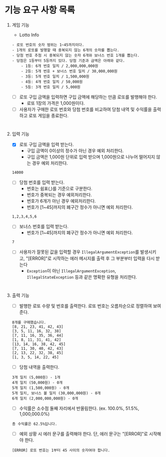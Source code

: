 # 기능 요구 사항 목록

1. 게임 기능
   - Lotto Info 
    ```
    - 로또 번호의 숫자 범위는 1~45까지이다.
    - 1개의 로또를 발행할 때 중복되지 않는 6개의 숫자를 뽑는다.
    - 당첨 번호 추첨 시 중복되지 않는 숫자 6개와 보너스 번호 1개를 뽑는다.
    - 당첨은 1등부터 5등까지 있다. 당첨 기준과 금액은 아래와 같다.
        - 1등: 6개 번호 일치 / 2,000,000,000원
        - 2등: 5개 번호 + 보너스 번호 일치 / 30,000,000원
        - 3등: 5개 번호 일치 / 1,500,000원
        - 4등: 4개 번호 일치 / 50,000원
        - 5등: 3개 번호 일치 / 5,000원
    ```

   - [ ] 로또 구입 금액을 입력하면 구입 금액에 해당하는 만큼 로또를 발행해야 한다. 
     - 로또 1장의 가격은 1,000원이다.
   - [ ] 사용자가 구매한 로또 번호와 당첨 번호를 비교하여 당첨 내역 및 수익률을 출력하고 로또 게임을 종료한다.
#
2. 입력 기능
    - [x] 로또 구입 금액을 입력 받는다.
      - 구입 금액이 0이상의 정수가 아닌 경우 예외 처리한다. 
      - 구입 금액은 1,000원 단위로 입력 받으며 1,000원으로 나누어 떨어지지 않는 경우 예외 처리한다.

    ```
    14000
    ```

    - [ ] 당첨 번호를 입력 받는다. 
      - 번호는 쉼표(,)를 기준으로 구분한다.
      - 번호가 중복되는 경우 예외처리한다.
      - 번호가 6개가 아닌 경우 예외처리한다.
      - 번호가 [1~45]까지의 폐구간 정수가 아니면 예외 처리한다.

    ```
    1,2,3,4,5,6
    ```

    - [ ] 보너스 번호를 입력 받는다.
      - 번호가 [1~45]까지의 폐구간 정수가 아니면 예외 처리한다.

    ```
    7
    ```

    - [ ] 사용자가 잘못된 값을 입력할 경우 `IllegalArgumentException`를 발생시키고, "[ERROR]"로 시작하는 에러 메시지를 출력 후 그 부분부터 입력을 다시 받는다
      - `Exception`이 아닌 `IllegalArgumentException`, `IllegalStateException` 등과 같은 명확한 유형을 처리한다.
#
3. 출력 기능
   - [ ] 발행한 로또 수량 및 번호를 출력한다. 로또 번호는 오름차순으로 정렬하여 보여준다.

    ```
    8개를 구매했습니다.
    [8, 21, 23, 41, 42, 43] 
    [3, 5, 11, 16, 32, 38] 
    [7, 11, 16, 35, 36, 44] 
    [1, 8, 11, 31, 41, 42] 
    [13, 14, 16, 38, 42, 45] 
    [7, 11, 30, 40, 42, 43] 
    [2, 13, 22, 32, 38, 45] 
    [1, 3, 5, 14, 22, 45]
    ```

    - [ ] 당첨 내역을 출력한다.

    ```
    3개 일치 (5,000원) - 1개
    4개 일치 (50,000원) - 0개
    5개 일치 (1,500,000원) - 0개
    5개 일치, 보너스 볼 일치 (30,000,000원) - 0개
    6개 일치 (2,000,000,000원) - 0개
    ```

    - [ ] 수익률은 소수점 둘째 자리에서 반올림한다. (ex. 100.0%, 51.5%, 1,000,000.0%)

    ```
    총 수익률은 62.5%입니다.
    ```

    - [ ] 예외 상황 시 에러 문구를 출력해야 한다. 단, 에러 문구는 "[ERROR]"로 시작해야 한다.

    ```
    [ERROR] 로또 번호는 1부터 45 사이의 숫자여야 합니다.
    ```